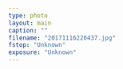 ```yaml
---
type: photo
layout: main
caption: ""
filename: "20171116220437.jpg"
fstop: "Unknown"
exposure: "Unknown"
---
```

